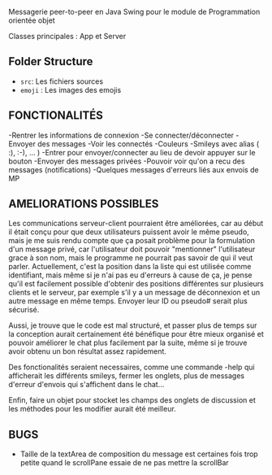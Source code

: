 Messagerie peer-to-peer en Java Swing pour le module de Programmation orientée objet

Classes principales : App et Server

## Folder Structure
- `src`: Les fichiers sources
- `emoji` : Les images des emojis

## FONCTIONALITÉS
-Rentrer les informations de connexion
-Se connecter/déconnecter
-Envoyer des messages
-Voir les connectés
-Couleurs
-Smileys avec alias ( :), :-), ... )
-Entrer pour envoyer/connecter au lieu de devoir appuyer sur le bouton
-Envoyer des messages privées
-Pouvoir voir qu'on a recu des messages (notifications)
-Quelques messages d'erreurs liés aux envois de MP

## AMELIORATIONS POSSIBLES
Les communications serveur-client pourraient être améliorées, car au début il était conçu pour que deux utilisateurs puissent avoir le même pseudo, mais je me suis rendu compte que ça posait problème pour la formulation d'un message privé, car l'utilisateur doit pouvoir "mentionner" l'utilisateur grace à son nom, mais le programme ne pourrait pas savoir de qui il veut parler.
Actuellement, c'est la position dans la liste qui est utilisée comme identifiant, mais même si je n'ai pas eu d'erreurs à cause de ça, je pense qu'il est facilement possible d'obtenir des positions différentes sur plusieurs clients et le serveur, par exemple s'il y a un message de déconnexion et un autre message en même temps. Envoyer leur ID ou pseudo# serait plus sécurisé.

Aussi, je trouve que le code est mal structuré, et passer plus de temps sur la conception aurait certainement été bénéfique pour être mieux organisé et pouvoir améliorer le chat plus facilement par la suite, même si je trouve avoir obtenu un bon résultat assez rapidement.

Des fonctionalités seraient necessaires, comme une commande -help qui afficherait les différents smileys, fermer les onglets, plus de messages d'erreur d'envois qui s'affichent dans le chat...

Enfin, faire un objet pour stocket les champs des onglets de discussion et les méthodes pour les modifier aurait été meilleur.

## BUGS
- Taille de la textArea de composition du message est certaines fois trop petite quand le scrollPane essaie de ne pas mettre la scrollBar

